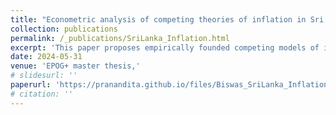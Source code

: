 ```yaml
---
title: "Econometric analysis of competing theories of inflation in Sri Lanka—Money supply or exchange rate?"
collection: publications
permalink: /_publications/SriLanka_Inflation.html
excerpt: 'This paper proposes empirically founded competing models of inflation rooted in the political economy context of Sri Lanka and provides the first steps towards an econometric evaluation of the models.'
date: 2024-05-31
venue: 'EPOG+ master thesis,'
# slidesurl: ''
paperurl: 'https://pranandita.github.io/files/Biswas_SriLanka_Inflation.pdf'
# citation: ''
---
```



